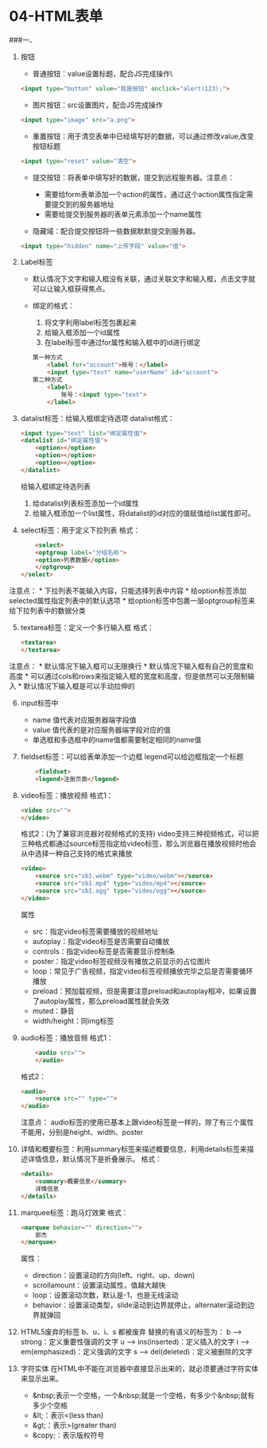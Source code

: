# 04-HTML表单
###一、
1. 按钮
    * 普通按钮：value设置标题，配合JS完成操作\

    ```html
    <input type="button" value="我是按钮" onclick="alert(123);">
    ```
    * 图片按钮：src设置图片，配合JS完成操作

    ```html
    <input type="image" src="a.png">
    ```
    * 重置按钮：用于清空表单中已经填写好的数据，可以通过修改value,改变按钮标题
    
    ```html
    <input type="reset" value="清空">
    ```
    * 提交按钮：将表单中填写好的数据，提交到远程服务器。注意点：
        - 需要给form表单添加一个action的属性，通过这个action属性指定需要提交到的服务器地址
        - 需要给提交到服务器的表单元素添加一个name属性

    * 隐藏域：配合提交按钮将一些数据默默提交到服务器。
    
    ```html
    <input type="hidden" name="上传字段" value="值">
    ``` 
2. Label标签
    * 默认情况下文字和输入框没有关联，通过关联文字和输入框，点击文字就可以让输入框获得焦点。
    * 绑定的格式：
        1. 将文字利用label标签包裹起来
        2. 给输入框添加一个id属性
        3. 在label标签中通过for属性和输入框中的id进行绑定

        ```html
        第一种方式
            <label for="account">账号：</label>
            <input type="text" name="userName" id="account">
        第二种方式
            <label>
                账号：<input type="text">
            </label>
        ```
3. datalist标签：给输入框绑定待选项
    datalist格式：
    
    ```html
    <input type="text" list="绑定属性值">
    <datalist id="绑定属性值">
        <option></option>
        <option></option>
        <option></option>
    </datalist>
    ```
    给输入框绑定待选列表
    
    1. 给datalist列表标签添加一个id属性
    2. 给输入框添加一个list属性，将datalist的id对应的值赋值给list属性即可。
4. select标签：用于定义下拉列表
    格式：
    
    ```html
        <select>
        <optgroup label="分组名称">
        <option>列表数据</option>
        </optgroup>
    </select>
    ```
注意点：
    * 下拉列表不能输入内容，只能选择列表中内容
    * 给option标签添加selected属性指定列表中的默认选项
    * 给option标签中包裹一层optgroup标签来给下拉列表中的数据分类

5. textarea标签：定义一个多行输入框
    格式：
    
    ```html
    <textarea>
    </textarea>
    ```
注意点：
    * 默认情况下输入框可以无限换行
    * 默认情况下输入框有自己的宽度和高度
    * 可以通过cols和rows来指定输入框的宽度和高度，但是依然可以无限制输入
    * 默认情况下输入框是可以手动拉伸的

6. input标签中
    * name  值代表对应服务器端字段值
    * value 值代表的是对应服务器端字段对应的值
    * 单选框和多选框中的name值都需要制定相同的name值

7. fieldset标签：可以给表单添加一个边框
    legend可以给边框指定一个标题
    
    ```html
        <fieldset>
        <legend>注册页面</legend>
    ```
8. video标签：播放视频
    格式1：
    
    ```html
    <video src="">
    </video>
    ```
    格式2：(为了兼容浏览器对视频格式的支持)
    video支持三种视频格式，可以把三种格式都通过source标签指定给video标签，那么浏览器在播放视频时他会从中选择一种自己支持的格式来播放
    
    ```html
    <video>
        <source src="sb1.webm" type="video/webm"></source>
        <source src="sb1.mp4" type="video/mp4"></source>
        <source src="sb1.ogg" type="video/ogg"></source>
    </video>
    ```
    
    属性
     * src：指定video标签需要播放的视频地址
     * autoplay：指定video标签是否需要自动播放
     * controls：指定video标签是否需要显示控制条
     * poster：指定video标签视频没有播放之前显示的占位图片
     * loop：常见于广告视频，指定video标签视频播放完毕之后是否需要循环播放
     * preload：预加载视频，但是需要注意preload和autoplay相冲，如果设置了autoplay属性，那么preload属性就会失效
     * muted：静音
     * width/height：同img标签
9. audio标签：播放音频
    格式1：
    
    ```html
        <audio src="">
        </audio>
    ```
    格式2：
    
    ```html
    <audio>
        <source src="" type="">
    </audio>
    ```
    
    注意点：
    audio标签的使用已基本上跟video标签是一样的，除了有三个属性不能用，分别是height、width、poster
    
    
10. 详情和概要标签：利用summary标签来描述概要信息，利用details标签来描述详情信息，默认情况下是折叠展示。
        格式：
        
    ```html
    <details>
        <summary>概要信息</summary>
        详情信息
    </details>
    ```
        
11. marquee标签：跑马灯效果
    格式：
    
    ```html
    <marquee behavior="" direction="">
        郭杰
    </marquee>
    ```
    属性：
    * direction：设置滚动的方向(left、right、up、down)
    * scrollamount：设置滚动属性，值越大越快
    * loop：设置滚动次数，默认是-1，也是无线滚动
    * behavior：设置滚动类型，slide滚动到边界就停止，alternater滚动到边界就弹回

12. HTML5废弃的标签
    b、u、i、s 都被废弃
    替换的有语义的标签为：
    b --> strong：定义重要性强调的文字
    u --> ins(inserted)：定义插入的文字
    i --> em(emphasized)：定义强调的文字
    s --> del(deleted)：定义被删除的文字

13. 字符实体
    在HTML中不能在浏览器中直接显示出来的，就必须要通过字符实体来显示出来。
    * \&nbsp;表示一个空格，一个\&nbsp;就是一个空格，有多少个\&nbsp;就有多少个空格
    * \&lt;：表示<(less than)
    * \&gt;：表示>(greater than)
    * \&copy;：表示版权符号

    



